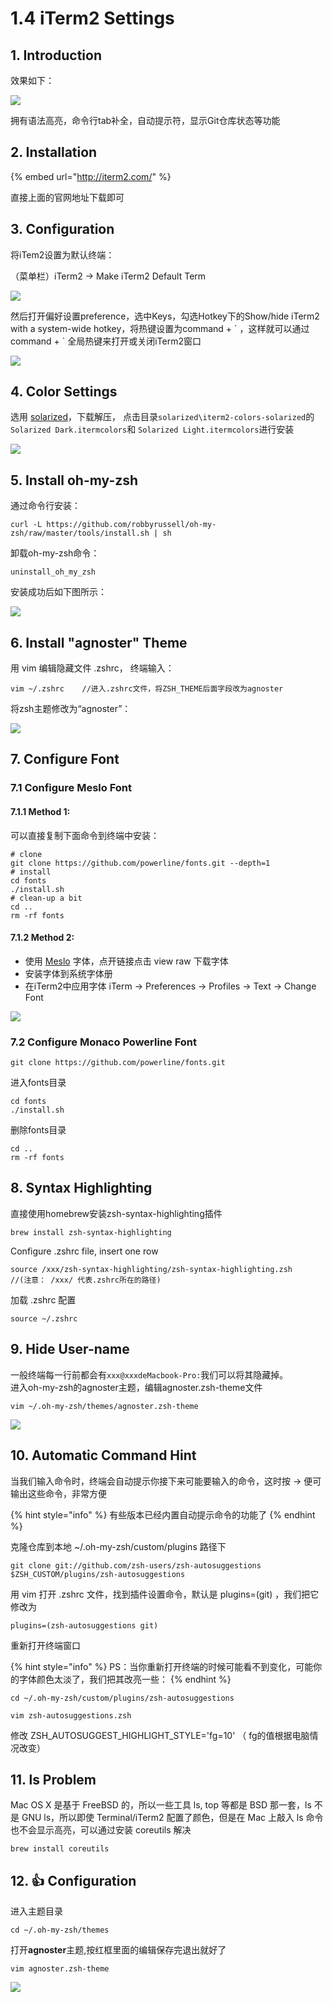 # 1.4 iTerm2 Settings

## 1. Introduction

效果如下：

![](../.gitbook/assets/006tkftcgy1fi8xhqbrgtj30mi0fe0vs.jpg)

 拥有语法高亮，命令行tab补全，自动提示符，显示Git仓库状态等功能

## 2. Installation

{% embed url="http://iterm2.com/" %}

直接上面的官网地址下载即可

## 3. Configuration

 将iTem2设置为默认终端：

 （菜单栏）iTerm2 -&gt; Make iTerm2 Default Term

![](../.gitbook/assets/1.png)

 然后打开偏好设置preference，选中Keys，勾选Hotkey下的Show/hide iTerm2 with a system-wide hotkey，将热键设置为command + \` ，这样就可以通过command + \` 全局热键来打开或关闭iTerm2窗口

![](../.gitbook/assets/2.png)

## 4. Color Settings

 选用 [solarized](http://ethanschoonover.com/solarized)，下载解压， 点击目录`solarized\iterm2-colors-solarized`的`Solarized Dark.itermcolors`和 `Solarized Light.itermcolors`进行安装

![](../.gitbook/assets/3.png)

## 5. Install oh-my-zsh

 通过命令行安装：

```text
curl -L https://github.com/robbyrussell/oh-my-zsh/raw/master/tools/install.sh | sh
```

 卸载oh-my-zsh命令：

```text
uninstall_oh_my_zsh
```

安装成功后如下图所示：

![](../.gitbook/assets/4.png)

## 6. Install "agnoster" Theme

 用 vim 编辑隐藏文件 .zshrc， 终端输入：

```text
vim ~/.zshrc    //进入.zshrc文件，将ZSH_THEME后面字段改为agnoster
```

 将zsh主题修改为“agnoster”：

![](../.gitbook/assets/5.jpg)

## 7. Configure Font

### 7.1 Configure Meslo Font

#### 7.1.1 Method 1:

 可以直接复制下面命令到终端中安装：

```text
# clone
git clone https://github.com/powerline/fonts.git --depth=1
# install
cd fonts
./install.sh
# clean-up a bit
cd ..
rm -rf fonts
```

#### 7.1.2 Method 2:

*  使用 [Meslo](https://github.com/powerline/fonts/blob/master/Meslo%20Slashed/Meslo%20LG%20M%20Regular%20for%20Powerline.ttf) 字体，点开链接点击 view raw 下载字体
*  安装字体到系统字体册
*  在iTerm2中应用字体 iTerm -&gt; Preferences -&gt; Profiles -&gt; Text -&gt; Change Font

![](../.gitbook/assets/7.png)

### 7.2 Configure Monaco Powerline Font

```text
git clone https://github.com/powerline/fonts.git
```

 进入fonts目录

```text
cd fonts
./install.sh
```

 删除fonts目录

```text
cd ..
rm -rf fonts
```

## 8. Syntax Highlighting

 直接使用homebrew安装zsh-syntax-highlighting插件

```text
brew install zsh-syntax-highlighting
```

Configure .zshrc file, insert one row

```text
source /xxx/zsh-syntax-highlighting/zsh-syntax-highlighting.zsh
//(注意： /xxx/ 代表.zshrc所在的路径)
```

加载 .zshrc 配置

```text
source ~/.zshrc
```

## 9. Hide User-name

 一般终端每一行前都会有`xxx@xxxdeMacbook-Pro:`我们可以将其隐藏掉。  
进入oh-my-zsh的agnoster主题，编辑agnoster.zsh-theme文件

```text
vim ~/.oh-my-zsh/themes/agnoster.zsh-theme
```

![](../.gitbook/assets/7.jpg)

## 10. Automatic Command Hint

 当我们输入命令时，终端会自动提示你接下来可能要输入的命令，这时按 → 便可输出这些命令，非常方便

{% hint style="info" %}
有些版本已经内置自动提示命令的功能了
{% endhint %}

 克隆仓库到本地 ~/.oh-my-zsh/custom/plugins 路径下

```text
git clone git://github.com/zsh-users/zsh-autosuggestions $ZSH_CUSTOM/plugins/zsh-autosuggestions
```

 用 vim 打开 .zshrc 文件，找到插件设置命令，默认是 plugins=\(git\) ，我们把它修改为

```text
plugins=(zsh-autosuggestions git)
```

 重新打开终端窗口

{% hint style="info" %}
 PS：当你重新打开终端的时候可能看不到变化，可能你的字体颜色太淡了，我们把其改亮一些：
{% endhint %}

```text
cd ~/.oh-my-zsh/custom/plugins/zsh-autosuggestions 
```

```text
vim zsh-autosuggestions.zsh
```

 修改 ZSH\_AUTOSUGGEST\_HIGHLIGHT\_STYLE='fg=10' （ fg的值根据电脑情况改变）

## 11. ls Problem

 Mac OS X 是基于 FreeBSD 的，所以一些工具 ls, top 等都是 BSD 那一套，ls 不是 GNU ls，所以即使 Terminal/iTerm2 配置了颜色，但是在 Mac 上敲入 ls 命令也不会显示高亮，可以通过安装 coreutils 解决

```text
brew install coreutils
```

## 12. 👍 Configuration

 进入主题目录

```text
cd ~/.oh-my-zsh/themes
```

 打开**agnoster**主题,按红框里面的编辑保存完退出就好了

```text
vim agnoster.zsh-theme
```

![](../.gitbook/assets/8.png)

